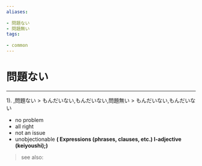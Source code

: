 ```yaml
---
aliases:
    
- 問題ない
- 問題無い
tags:
    
- common
---
```


# 問題ない
---
1).
,問題ない > もんだいない,もんだいない,問題無い > もんだいない,もんだいない

- no problem
- all right
- not an issue
- unobjectionable
**( Expressions (phrases, clauses, etc.) I-adjective (keiyoushi);)**
> see also: 
            